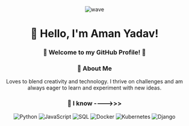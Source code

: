 <div align="center">
  <img src="https://media.giphy.com/media/JIX9t2j0ZTN9S/giphy.gif" alt="wave" />
</div>
<div align="center">
  
# 👋 Hello, I'm Aman Yadav!
### 🌟 Welcome to my GitHub Profile! 🌟


### 🚀 About Me

Loves to blend creativity and technology. I thrive on challenges and am always eager to learn and experiment with new ideas.

### 🔧 I know ---->>>

![Python](https://img.shields.io/badge/Python-3776AB?style=for-the-badge&logo=python&logoColor=white)
![JavaScript](https://img.shields.io/badge/JavaScript-F7DF1E?style=for-the-badge&logo=javascript&logoColor=black)
![SQL](https://img.shields.io/badge/SQL-4479A1?style=for-the-badge&logo=postgresql&logoColor=white)
![Docker](https://img.shields.io/badge/Docker-2496ED?style=for-the-badge&logo=docker&logoColor=white)
![Kubernetes](https://img.shields.io/badge/Kubernetes-326CE5?style=for-the-badge&logo=kubernetes&logoColor=white)
![Django](https://img.shields.io/badge/Django-092E20?style=for-the-badge&logo=django&logoColor=white)
</div>

